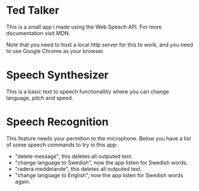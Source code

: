 # Ted Talker 
This is a small app i made using the Web Speech API.
For more documentation visit MDN.

Note that you need to host a local http server for this to work, and you need to use Google Chrome as your browser.

# Speech Synthesizer
This is a basic text to speech functionallity where you can change language, pitch and speed.

# Speech Recognition
This feature needs your permition to the microphone.
Below you have a list of some speech commands to try in this app:

- "delete message", this deletes all outputed text.
- "change language to Swedish", now the app listen for Swedish words.
- "radera meddelande", this deletes all outputed text.
- "change language to English", now the app listen for Swedish words again.